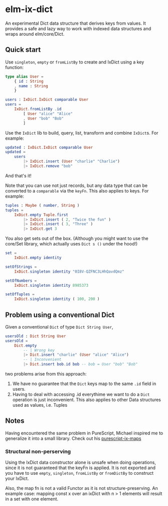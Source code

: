 # elm-ix-dict

An experimental Dict data structure that derives keys from values. It provides a safe and lazy way to work with indexed data structures and wraps around elm/core/Dict.

## Quick start

Use `singleton`, `empty` or `fromListBy` to create and IxDict using a key function:

```elm
type alias User =
    { id : String
    , name : String
    }

users : IxDict.IxDict comparable User
users =
    IxDict.fromListBy .id
        [ User "alice" "Alice"
        , User "bob" "Bob"
        ]
```

Use the `IxDict` lib to build, query, list, transform and combine `IxDict`s. For example:

```elm
updated : IxDict.IxDict comparable User
updated =
    users
        |> IxDict.insert (User "charlie" "Charlie")
        |> IxDict.remove "bob"
```

And that's it!

Note that you can use not just records, but any data type that can be converted to a `comparable` via the `keyFn`. This also applies to keys. For example:

```elm
tuples : Maybe ( number, String )
tuples =
    IxDict.empty Tuple.first
        |> IxDict.insert ( 2, "Twice the fun" )
        |> IxDict.insert ( 3, "Three" )
        |> IxDict.get 3
```

You also get sets out of the box. (Although you might want to use the core/Set library, which actually uses `Dict s ()` under the hood!)

```elm
set =
    IxDict.empty identity

setOfStrings =
    IxDict.singleton identity "0I8V-QZFNC3LHhQavdQmz"

setOfNumbers =
    IxDict.singleton identity 8985373

setOfTuples =
    IxDict.singleton identity ( 100, 200 )
```

## Problem using a conventional Dict

Given a conventional `Dict` of type `Dict String User`,

```elm
usersOld : Dict String User
usersOld =
    Dict.empty
        -- | Wrong key
        |> Dict.insert "charlie" (User "alice" "Alice")
        -- | Inconvenient
        |> Dict.insert bob.id bob -- bob = User "bob" "Bob"
```

two problems arise from this approach:

1. We have no guarantee that the `Dict` keys map to the same `.id` field in users.
2. Having to deal with accessing .id everythime we want to do a `Dict` operation is just inconvenient. This also applies to other Data structures used as values, i.e. Tuples


## Notes

Having encountered the same problem in PureScript, Michael inspired me to generalize it into a small library. Check out his [purescript-ix-maps](https://github.com/thought2/purescript-ix-maps)

### Structural non-perserving 

Using the IxDict data constructor alone is unsafe when doing operations, since it is not guaranteed that the keyFn is applied. It is not exported and you have to use `empty`, `singleton`, `fromListBy` or `fromDictBy` to construct your IxDict.

Also, the map fn is not a valid Functor as it is not structure-preserving. An example case: mapping const x over an ixDict with n > 1 elements will result in a set with one element.